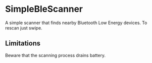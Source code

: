 # SimpleBleScanner
A simple scanner that finds nearby Bluetooth Low Energy devices. To rescan just swipe.

## Limitations
Beware that the scanning process drains battery.
